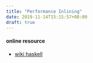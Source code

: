 ```yaml
---
title: "Performance Inlining"
date: 2019-11-14T15:15:57+08:00
draft: true
---
```


#### online resource
- [wiki haskell](https://wiki.haskell.org/Inlining_and_Specialisation)